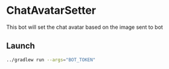 # ChatAvatarSetter

This bot will set the chat avatar based on the image sent to bot

## Launch

```bash
../gradlew run --args="BOT_TOKEN"
```
